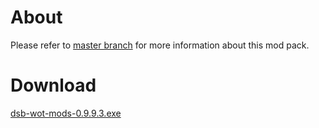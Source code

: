 # About #
Please refer to [master branch](https://github.com/atterdag/atterdag-wot-mods) for more information about this mod pack.

# Download #
[dsb-wot-mods-0.9.9.3.exe](https://dl.dropboxusercontent.com/u/11915528/wot/dsb-wot-mods-0.9.9.3.exe)
